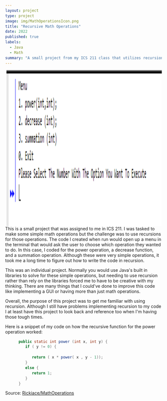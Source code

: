 ```yaml
---
layout: project
type: project
image: img/MathOperationsIcon.png
title: "Recursive Math Operations"
date: 2022
published: true
labels:
  - Java
  - Math
summary: "A small project from my ICS 211 class that utilizes recursion."
---
```


<img align="right" width="500" height="500" src="../img/MathOperationsImg.png" class="img-thumbnail">

This is a small project that was assigned to me in ICS 211. I was tasked to make some simple math operations but the challenge was to use recursions for those operations. The code I created when run would open up a menu in the terminal that would ask the user to choose which operation they wanted to do. In this case, I coded for the power operation, a decrease function, and a summation operation. Although these were very simple operations, it took me a long time to figure out how to write the code in recursion.

This was an individual project. Normally you would use Java's built in libraries to solve for these simple operations, but needing to use recursion rather than rely on the libraries forced me to have to be creative with my thinking. There are many things that I could've done to improve this code like implementing a GUI or having more than just math operations. 

Overall, the purpose of this project was to get me familiar with using recursion. Although I still have problems implementing recursion to my code I at least have this project to look back and reference too when I'm having those tough times.

Here is a snippet of my code on how the recursive function for the power operation worked:
```java
      public static int power (int x, int y) {
         if ( y != 0) {
            
            return ( x * power( x , y - 1));
         }
         else {
            return 1;
         }
      }

```

Source: <a href="https://github.com/Rickiace/MathOperations"><i class="large github icon "></i>Rickiace/MathOperations</a>

